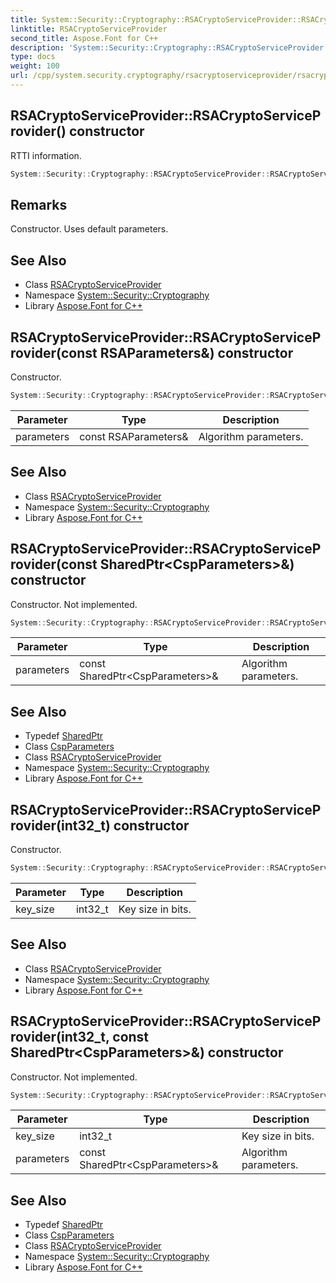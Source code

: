 ```yaml
---
title: System::Security::Cryptography::RSACryptoServiceProvider::RSACryptoServiceProvider constructor
linktitle: RSACryptoServiceProvider
second_title: Aspose.Font for C++
description: 'System::Security::Cryptography::RSACryptoServiceProvider::RSACryptoServiceProvider constructor. RTTI information in C++.'
type: docs
weight: 100
url: /cpp/system.security.cryptography/rsacryptoserviceprovider/rsacryptoserviceprovider/
---
```

## RSACryptoServiceProvider::RSACryptoServiceProvider() constructor


RTTI information.

```cpp
System::Security::Cryptography::RSACryptoServiceProvider::RSACryptoServiceProvider()
```

## Remarks


Constructor. Uses default parameters. 
## See Also

* Class [RSACryptoServiceProvider](../)
* Namespace [System::Security::Cryptography](../../)
* Library [Aspose.Font for C++](../../../)
## RSACryptoServiceProvider::RSACryptoServiceProvider(const RSAParameters\&) constructor


Constructor.

```cpp
System::Security::Cryptography::RSACryptoServiceProvider::RSACryptoServiceProvider(const RSAParameters &parameters)
```


| Parameter | Type | Description |
| --- | --- | --- |
| parameters | const RSAParameters\& | Algorithm parameters. |

## See Also

* Class [RSACryptoServiceProvider](../)
* Namespace [System::Security::Cryptography](../../)
* Library [Aspose.Font for C++](../../../)
## RSACryptoServiceProvider::RSACryptoServiceProvider(const SharedPtr\<CspParameters\>\&) constructor


Constructor. Not implemented.

```cpp
System::Security::Cryptography::RSACryptoServiceProvider::RSACryptoServiceProvider(const SharedPtr<CspParameters> &parameters)
```


| Parameter | Type | Description |
| --- | --- | --- |
| parameters | const SharedPtr\<CspParameters\>\& | Algorithm parameters. |

## See Also

* Typedef [SharedPtr](../../../system/sharedptr/)
* Class [CspParameters](../../cspparameters/)
* Class [RSACryptoServiceProvider](../)
* Namespace [System::Security::Cryptography](../../)
* Library [Aspose.Font for C++](../../../)
## RSACryptoServiceProvider::RSACryptoServiceProvider(int32_t) constructor


Constructor.

```cpp
System::Security::Cryptography::RSACryptoServiceProvider::RSACryptoServiceProvider(int32_t key_size)
```


| Parameter | Type | Description |
| --- | --- | --- |
| key_size | int32_t | Key size in bits. |

## See Also

* Class [RSACryptoServiceProvider](../)
* Namespace [System::Security::Cryptography](../../)
* Library [Aspose.Font for C++](../../../)
## RSACryptoServiceProvider::RSACryptoServiceProvider(int32_t, const SharedPtr\<CspParameters\>\&) constructor


Constructor. Not implemented.

```cpp
System::Security::Cryptography::RSACryptoServiceProvider::RSACryptoServiceProvider(int32_t key_size, const SharedPtr<CspParameters> &parameters)
```


| Parameter | Type | Description |
| --- | --- | --- |
| key_size | int32_t | Key size in bits. |
| parameters | const SharedPtr\<CspParameters\>\& | Algorithm parameters. |

## See Also

* Typedef [SharedPtr](../../../system/sharedptr/)
* Class [CspParameters](../../cspparameters/)
* Class [RSACryptoServiceProvider](../)
* Namespace [System::Security::Cryptography](../../)
* Library [Aspose.Font for C++](../../../)

